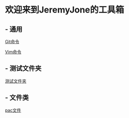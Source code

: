 # 欢迎来到JeremyJone的工具箱

## - 通用

[Git命令](./common/Git.html)

[Vim命令](./common/Vim.html)

## - 测试文件夹

[测试文件夹](./test/index.html)

## - 文件类

[pac文件](./file/pac.txt)
